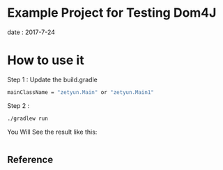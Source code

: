 
# Example Project for Testing Dom4J

date : 2017-7-24

# How to use it

Step 1 : Update the build.gradle

```sh
mainClassName = "zetyun.Main" or "zetyun.Main1"
```

Step 2 : 

```sh
./gradlew run
```

You Will See the result like this:

```text

```

## Reference


